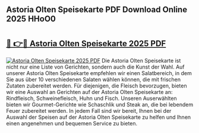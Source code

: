 ## Astoria Olten Speisekarte PDF Download Online 2025 HHoO0

# <h2><a href="http://gc7v4w.nevu.top/?p=Astoria+Olten+Speisekarte">🔗 👉🔴 Astoria Olten Speisekarte 2025 PDF</a></h2>

[![Astoria Olten Speisekarte 2025 PDF](https://i.imgur.com/dBaPXMq.png)](http://gc7v4w.nevu.top/?p=Astoria+Olten+Speisekarte)
Die Astoria Olten Speisekarte ist nicht nur eine Liste von Gerichten, sondern auch die Kunst der Wahl. Auf unserer Astoria Olten Speisekarte empfehlen wir einen Salatbereich, in dem Sie aus über 10 verschiedenen Salaten wählen können, die mit frischen Zutaten zubereitet werden. Für diejenigen, die Fleisch bevorzugen, bieten wir eine Auswahl an Gerichten auf der Astoria Olten Speisekarte an: Rindfleisch, Schweinefleisch, Huhn und Fisch. Unseren Auserwählten bieten wir Gourmet-Gerichte wie Schaschlik und Steak an, die bei lebendem Feuer zubereitet werden. In jedem Fall sind wir bereit, Ihnen bei der Auswahl der Speisen auf der Astoria Olten Speisekarte zu helfen und Ihnen einen angenehmen und bequemen Service zu bieten.
